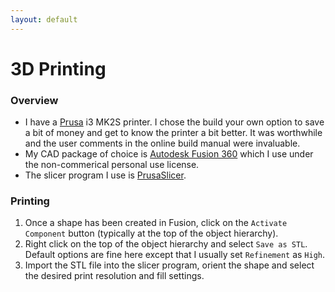 ```yaml
---
layout: default
---
```

# 3D Printing 

### Overview
- I have a [Prusa](http://prusa3d.com) i3 MK2S printer.  I chose the build your own option to save a bit of money and get to know the printer a bit better.  It was worthwhile and the user comments in the online build manual were invaluable.
- My CAD package of choice is [Autodesk Fusion 360](https://www.autodesk.ca/en/products/fusion-360/overview) which I use under the non-commerical personal use license.
- The slicer program I use is [PrusaSlicer](https://www.prusa3d.com/prusaslicer/).

### Printing
1. Once a shape has been created in Fusion, click on the `Activate Component` button (typically at the top of the object hierarchy).
1. Right click on the top of the object hierarchy and select `Save as STL`.   Default options are fine here except that I usually set `Refinement` as `High`.
1. Import the STL file into the slicer program, orient the shape and select the desired print resolution and fill settings.





